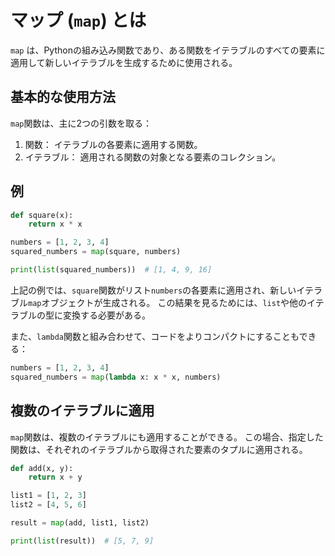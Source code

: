 # マップ (`map`) とは

`map` は、Pythonの組み込み関数であり、ある関数をイテラブルのすべての要素に適用して新しいイテラブルを生成するために使用される。

## 基本的な使用方法

`map`関数は、主に2つの引数を取る：

1. 関数： イテラブルの各要素に適用する関数。
2. イテラブル： 適用される関数の対象となる要素のコレクション。

## 例

```python
def square(x):
    return x * x

numbers = [1, 2, 3, 4]
squared_numbers = map(square, numbers)

print(list(squared_numbers))  # [1, 4, 9, 16]
```

上記の例では、`square`関数がリスト`numbers`の各要素に適用され、新しいイテラブル`map`オブジェクトが生成される。
この結果を見るためには、`list`や他のイテラブルの型に変換する必要がある。

また、`lambda`関数と組み合わせて、コードをよりコンパクトにすることもできる：

```python
numbers = [1, 2, 3, 4]
squared_numbers = map(lambda x: x * x, numbers)
```

## 複数のイテラブルに適用

`map`関数は、複数のイテラブルにも適用することができる。
この場合、指定した関数は、それぞれのイテラブルから取得された要素のタプルに適用される。

```python
def add(x, y):
    return x + y

list1 = [1, 2, 3]
list2 = [4, 5, 6]

result = map(add, list1, list2)

print(list(result))  # [5, 7, 9]
```
